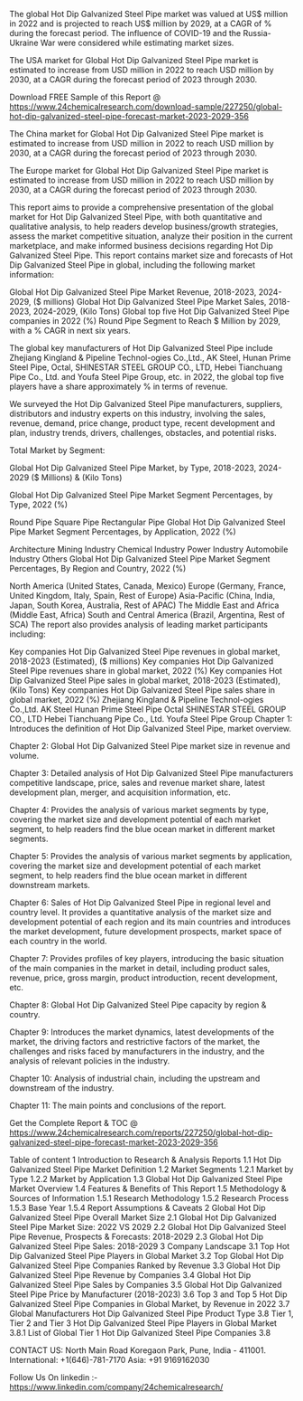 The global Hot Dip Galvanized Steel Pipe market was valued at US$ million in 2022 and is projected to reach US$ million by 2029, at a CAGR of % during the forecast period. The influence of COVID-19 and the Russia-Ukraine War were considered while estimating market sizes.

The USA market for Global Hot Dip Galvanized Steel Pipe   market is estimated to increase from USD million in 2022 to reach USD million by 2030, at a CAGR during the forecast period of 2023 through 2030.

Download FREE Sample of this Report @ https://www.24chemicalresearch.com/download-sample/227250/global-hot-dip-galvanized-steel-pipe-forecast-market-2023-2029-356

The China market for Global Hot Dip Galvanized Steel Pipe  market is estimated to increase from USD million in 2022 to reach USD million by 2030, at a CAGR during the forecast period of 2023 through 2030.

The Europe market for Global Hot Dip Galvanized Steel Pipe  market is estimated to increase from USD million in 2022 to reach USD million by 2030, at a CAGR during the forecast period of 2023 through 2030.

This report aims to provide a comprehensive presentation of the global market for Hot Dip Galvanized Steel Pipe, with both quantitative and qualitative analysis, to help readers develop business/growth strategies, assess the market competitive situation, analyze their position in the current marketplace, and make informed business decisions regarding Hot Dip Galvanized Steel Pipe. This report contains market size and forecasts of Hot Dip Galvanized Steel Pipe in global, including the following market information:

Global Hot Dip Galvanized Steel Pipe Market Revenue, 2018-2023, 2024-2029, ($ millions)
Global Hot Dip Galvanized Steel Pipe Market Sales, 2018-2023, 2024-2029, (Kilo Tons)
Global top five Hot Dip Galvanized Steel Pipe companies in 2022 (%)
Round Pipe Segment to Reach $ Million by 2029, with a % CAGR in next six years.

The global key manufacturers of Hot Dip Galvanized Steel Pipe include Zhejiang Kingland & Pipeline Technol-ogies Co.,Ltd., AK Steel, Hunan Prime Steel Pipe, Octal, SHINESTAR STEEL GROUP CO., LTD, Hebei Tianchuang Pipe Co., Ltd. and Youfa Steel Pipe Group, etc. in 2022, the global top five players have a share approximately % in terms of revenue.

We surveyed the Hot Dip Galvanized Steel Pipe manufacturers, suppliers, distributors and industry experts on this industry, involving the sales, revenue, demand, price change, product type, recent development and plan, industry trends, drivers, challenges, obstacles, and potential risks.

Total Market by Segment:

Global Hot Dip Galvanized Steel Pipe Market, by Type, 2018-2023, 2024-2029 ($ Millions) & (Kilo Tons)

Global Hot Dip Galvanized Steel Pipe Market Segment Percentages, by Type, 2022 (%)

Round Pipe
Square Pipe
Rectangular Pipe
Global Hot Dip Galvanized Steel Pipe Market Segment Percentages, by Application, 2022 (%)

Architecture
Mining Industry
Chemical Industry
Power Industry
Automobile Industry
Others
Global Hot Dip Galvanized Steel Pipe Market Segment Percentages, By Region and Country, 2022 (%)

North America (United States, Canada, Mexico)
Europe (Germany, France, United Kingdom, Italy, Spain, Rest of Europe)
Asia-Pacific (China, India, Japan, South Korea, Australia, Rest of APAC)
The Middle East and Africa (Middle East, Africa)
South and Central America (Brazil, Argentina, Rest of SCA)
The report also provides analysis of leading market participants including:

Key companies Hot Dip Galvanized Steel Pipe revenues in global market, 2018-2023 (Estimated), ($ millions)
Key companies Hot Dip Galvanized Steel Pipe revenues share in global market, 2022 (%)
Key companies Hot Dip Galvanized Steel Pipe sales in global market, 2018-2023 (Estimated), (Kilo Tons)
Key companies Hot Dip Galvanized Steel Pipe sales share in global market, 2022 (%)
Zhejiang Kingland & Pipeline Technol-ogies Co.,Ltd.
AK Steel
Hunan Prime Steel Pipe
Octal
SHINESTAR STEEL GROUP CO., LTD
Hebei Tianchuang Pipe Co., Ltd.
Youfa Steel Pipe Group
Chapter 1: Introduces the definition of Hot Dip Galvanized Steel Pipe, market overview.

Chapter 2: Global Hot Dip Galvanized Steel Pipe market size in revenue and volume.

Chapter 3: Detailed analysis of Hot Dip Galvanized Steel Pipe manufacturers competitive landscape, price, sales and revenue market share, latest development plan, merger, and acquisition information, etc.

Chapter 4: Provides the analysis of various market segments by type, covering the market size and development potential of each market segment, to help readers find the blue ocean market in different market segments.

Chapter 5: Provides the analysis of various market segments by application, covering the market size and development potential of each market segment, to help readers find the blue ocean market in different downstream markets.

Chapter 6: Sales of Hot Dip Galvanized Steel Pipe in regional level and country level. It provides a quantitative analysis of the market size and development potential of each region and its main countries and introduces the market development, future development prospects, market space of each country in the world.

Chapter 7: Provides profiles of key players, introducing the basic situation of the main companies in the market in detail, including product sales, revenue, price, gross margin, product introduction, recent development, etc.

Chapter 8: Global Hot Dip Galvanized Steel Pipe capacity by region & country.

Chapter 9: Introduces the market dynamics, latest developments of the market, the driving factors and restrictive factors of the market, the challenges and risks faced by manufacturers in the industry, and the analysis of relevant policies in the industry.

Chapter 10: Analysis of industrial chain, including the upstream and downstream of the industry.

Chapter 11: The main points and conclusions of the report.

Get the Complete Report & TOC @ https://www.24chemicalresearch.com/reports/227250/global-hot-dip-galvanized-steel-pipe-forecast-market-2023-2029-356

Table of content
1 Introduction to Research & Analysis Reports
1.1 Hot Dip Galvanized Steel Pipe Market Definition
1.2 Market Segments
1.2.1 Market by Type
1.2.2 Market by Application
1.3 Global Hot Dip Galvanized Steel Pipe Market Overview
1.4 Features & Benefits of This Report
1.5 Methodology & Sources of Information
1.5.1 Research Methodology
1.5.2 Research Process
1.5.3 Base Year
1.5.4 Report Assumptions & Caveats
2 Global Hot Dip Galvanized Steel Pipe Overall Market Size
2.1 Global Hot Dip Galvanized Steel Pipe Market Size: 2022 VS 2029
2.2 Global Hot Dip Galvanized Steel Pipe Revenue, Prospects & Forecasts: 2018-2029
2.3 Global Hot Dip Galvanized Steel Pipe Sales: 2018-2029
3 Company Landscape
3.1 Top Hot Dip Galvanized Steel Pipe Players in Global Market
3.2 Top Global Hot Dip Galvanized Steel Pipe Companies Ranked by Revenue
3.3 Global Hot Dip Galvanized Steel Pipe Revenue by Companies
3.4 Global Hot Dip Galvanized Steel Pipe Sales by Companies
3.5 Global Hot Dip Galvanized Steel Pipe Price by Manufacturer (2018-2023)
3.6 Top 3 and Top 5 Hot Dip Galvanized Steel Pipe Companies in Global Market, by Revenue in 2022
3.7 Global Manufacturers Hot Dip Galvanized Steel Pipe Product Type
3.8 Tier 1, Tier 2 and Tier 3 Hot Dip Galvanized Steel Pipe Players in Global Market
3.8.1 List of Global Tier 1 Hot Dip Galvanized Steel Pipe Companies
3.8

CONTACT US:
North Main Road Koregaon Park, Pune, India - 411001.
International: +1(646)-781-7170
Asia: +91 9169162030

Follow Us On linkedin :- https://www.linkedin.com/company/24chemicalresearch/
